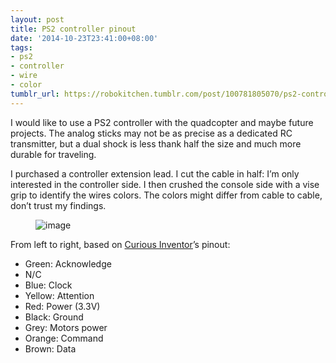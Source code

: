 ```yaml
---
layout: post
title: PS2 controller pinout
date: '2014-10-23T23:41:00+08:00'
tags:
- ps2
- controller
- wire
- color
tumblr_url: https://robokitchen.tumblr.com/post/100781805070/ps2-controller-pinout
---
```

I would like to use a PS2 controller with the quadcopter and maybe future projects. The analog sticks may not be as precise as a dedicated RC transmitter, but a dual shock is less thank half the size and much more durable for traveling.

I purchased a controller extension lead. I cut the cable in half: I’m only interested in the controller side. I then crushed the console side with a vise grip to identify the wires colors. The colors might differ from cable to cable, don’t trust my findings.

<figure class="tmblr-full" data-orig-height="445" data-orig-width="500" data-orig-src="https://64.media.tumblr.com/318b43fcd647f1772a1fb58f59f81d69/tumblr_inline_ndx4psTAlx1snd83q.jpg"><img alt="image" src="https://64.media.tumblr.com/ce32c2ad41b53d681386150e2c027de7/tumblr_inline_pck97gJAHf1snd83q_540.jpg" data-orig-height="445" data-orig-width="500" data-orig-src="https://64.media.tumblr.com/318b43fcd647f1772a1fb58f59f81d69/tumblr_inline_ndx4psTAlx1snd83q.jpg"></figure>

From left to right, based on [Curious Inventor](http://store.curiousinventor.com/guides/PS2/)’s pinout:

- Green: Acknowledge
- N/C
- Blue: Clock
- Yellow: Attention
- Red: Power (3.3V)
- Black: Ground
- Grey: Motors power
- Orange: Command
- Brown: Data
